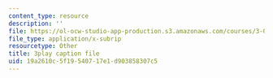 ```yaml
---
content_type: resource
description: ''
file: https://ol-ocw-studio-app-production.s3.amazonaws.com/courses/3-091sc-introduction-to-solid-state-chemistry-fall-2010/19a2610c5f19540717e1d903858307c5_UwZU-Lk26X4.srt
file_type: application/x-subrip
resourcetype: Other
title: 3play caption file
uid: 19a2610c-5f19-5407-17e1-d903858307c5
---
```

